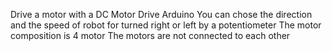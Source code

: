 Drive a motor with a DC Motor Drive Arduino 
You can chose the direction and the speed of robot for turned right or left by a potentiometer
The motor composition is 4 motor 
The motors are not connected to each other
